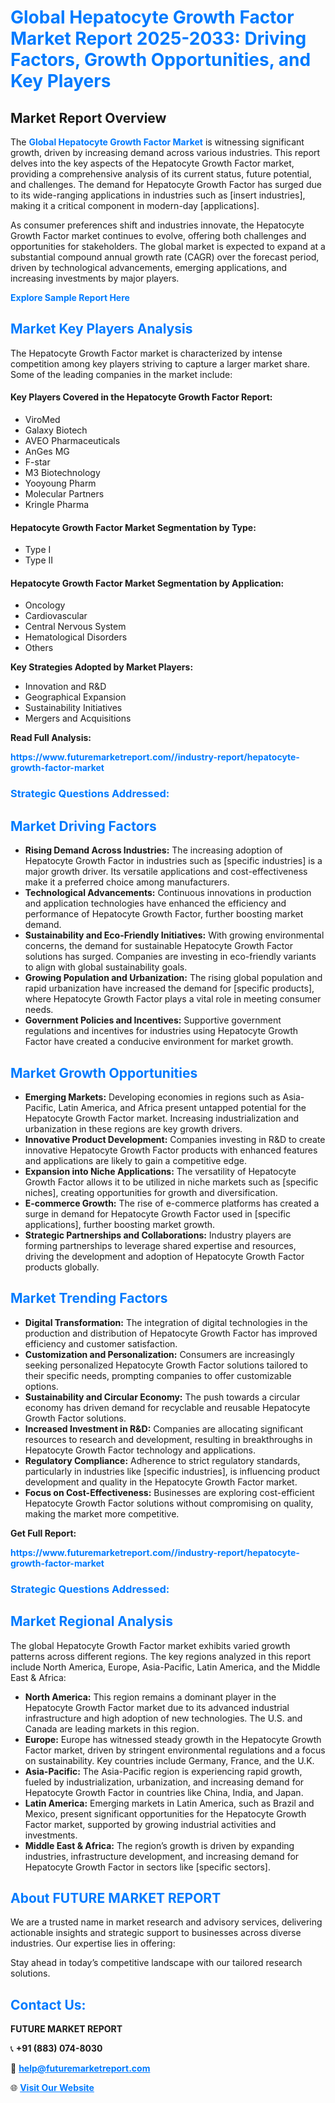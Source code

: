 <h1 style="color: #007BFF;">Global Hepatocyte Growth Factor Market Report 2025-2033: Driving Factors, Growth Opportunities, and Key Players</h1>

<section id="overview">
<h2>Market Report Overview</h2>
<p>The <a href="https://www.futuremarketreport.com//industry-report/hepatocyte-growth-factor-market" style="color: #007BFF; text-decoration: none;"><strong>Global Hepatocyte Growth Factor Market</strong></a> is witnessing significant growth, driven by increasing demand across various industries. This report delves into the key aspects of the Hepatocyte Growth Factor market, providing a comprehensive analysis of its current status, future potential, and challenges. The demand for Hepatocyte Growth Factor has surged due to its wide-ranging applications in industries such as [insert industries], making it a critical component in modern-day [applications].</p>
<p>As consumer preferences shift and industries innovate, the Hepatocyte Growth Factor market continues to evolve, offering both challenges and opportunities for stakeholders. The global market is expected to expand at a substantial compound annual growth rate (CAGR) over the forecast period, driven by technological advancements, emerging applications, and increasing investments by major players.</p>
</section>

<section id="overview">
<p><a href="https://www.futuremarketreport.com//request-sample/reportId=80215" style="color: #007BFF; text-decoration: none;"><strong>Explore Sample Report Here</strong></a></p>
</section>

<section id="key-players">
<h2 style="color: #007BFF;">Market Key Players Analysis</h2>
<p>The Hepatocyte Growth Factor market is characterized by intense competition among key players striving to capture a larger market share. Some of the leading companies in the market include:</p>
<h4>Key Players Covered in the Hepatocyte Growth Factor Report:</h4>
<ul><li>ViroMed</li><li>Galaxy Biotech</li><li>AVEO Pharmaceuticals</li><li>AnGes MG</li><li>F-star</li><li>M3 Biotechnology</li><li>Yooyoung Pharm</li><li>Molecular Partners</li><li>Kringle Pharma</li></ul>
<h4>Hepatocyte Growth Factor Market Segmentation by Type:</h4>
<ul><li>Type I</li><li>Type II</li></ul>

<h4>Hepatocyte Growth Factor Market Segmentation by Application:</h4>
<ul><li>Oncology</li><li>Cardiovascular</li><li>Central Nervous System</li><li>Hematological Disorders</li><li>Others</li></ul>
<p><strong>Key Strategies Adopted by Market Players:</strong></p>
<ul>
<li>Innovation and R&D</li>
<li>Geographical Expansion</li>
<li>Sustainability Initiatives</li>
<li>Mergers and Acquisitions</li>
</ul>
</section>

<section>
<p><strong>Read Full Analysis: </strong></p><a href="https://www.futuremarketreport.com//industry-report/hepatocyte-growth-factor-market" style="color: #007BFF; text-decoration: none;"><strong>https://www.futuremarketreport.com//industry-report/hepatocyte-growth-factor-market</strong></a>
<h3 style="color: #007BFF;">Strategic Questions Addressed:</h3>
</section>

<section id="driving-factors">
<h2 style="color: #007BFF;">Market Driving Factors</h2>
<ul>
<li><strong>Rising Demand Across Industries:</strong> The increasing adoption of Hepatocyte Growth Factor in industries such as [specific industries] is a major growth driver. Its versatile applications and cost-effectiveness make it a preferred choice among manufacturers.</li>
<li><strong>Technological Advancements:</strong> Continuous innovations in production and application technologies have enhanced the efficiency and performance of Hepatocyte Growth Factor, further boosting market demand.</li>
<li><strong>Sustainability and Eco-Friendly Initiatives:</strong> With growing environmental concerns, the demand for sustainable Hepatocyte Growth Factor solutions has surged. Companies are investing in eco-friendly variants to align with global sustainability goals.</li>
<li><strong>Growing Population and Urbanization:</strong> The rising global population and rapid urbanization have increased the demand for [specific products], where Hepatocyte Growth Factor plays a vital role in meeting consumer needs.</li>
<li><strong>Government Policies and Incentives:</strong> Supportive government regulations and incentives for industries using Hepatocyte Growth Factor have created a conducive environment for market growth.</li>
</ul>
</section>

<section id="growth-opportunities">
<h2 style="color: #007BFF;">Market Growth Opportunities</h2>
<ul>
<li><strong>Emerging Markets:</strong> Developing economies in regions such as Asia-Pacific, Latin America, and Africa present untapped potential for the Hepatocyte Growth Factor market. Increasing industrialization and urbanization in these regions are key growth drivers.</li>
<li><strong>Innovative Product Development:</strong> Companies investing in R&D to create innovative Hepatocyte Growth Factor products with enhanced features and applications are likely to gain a competitive edge.</li>
<li><strong>Expansion into Niche Applications:</strong> The versatility of Hepatocyte Growth Factor allows it to be utilized in niche markets such as [specific niches], creating opportunities for growth and diversification.</li>
<li><strong>E-commerce Growth:</strong> The rise of e-commerce platforms has created a surge in demand for Hepatocyte Growth Factor used in [specific applications], further boosting market growth.</li>
<li><strong>Strategic Partnerships and Collaborations:</strong> Industry players are forming partnerships to leverage shared expertise and resources, driving the development and adoption of Hepatocyte Growth Factor products globally.</li>
</ul>
</section>

<section id="trending-factors">
<h2 style="color: #007BFF;">Market Trending Factors</h2>
<ul>
<li><strong>Digital Transformation:</strong> The integration of digital technologies in the production and distribution of Hepatocyte Growth Factor has improved efficiency and customer satisfaction.</li>
<li><strong>Customization and Personalization:</strong> Consumers are increasingly seeking personalized Hepatocyte Growth Factor solutions tailored to their specific needs, prompting companies to offer customizable options.</li>
<li><strong>Sustainability and Circular Economy:</strong> The push towards a circular economy has driven demand for recyclable and reusable Hepatocyte Growth Factor solutions.</li>
<li><strong>Increased Investment in R&D:</strong> Companies are allocating significant resources to research and development, resulting in breakthroughs in Hepatocyte Growth Factor technology and applications.</li>
<li><strong>Regulatory Compliance:</strong> Adherence to strict regulatory standards, particularly in industries like [specific industries], is influencing product development and quality in the Hepatocyte Growth Factor market.</li>
<li><strong>Focus on Cost-Effectiveness:</strong> Businesses are exploring cost-efficient Hepatocyte Growth Factor solutions without compromising on quality, making the market more competitive.</li>
</ul>
</section>

<section>
<p><strong>Get Full Report: </strong></p><a href="https://www.futuremarketreport.com//industry-report/hepatocyte-growth-factor-market" style="color: #007BFF; text-decoration: none;"><strong>https://www.futuremarketreport.com//industry-report/hepatocyte-growth-factor-market</strong></a>
<h3 style="color: #007BFF;">Strategic Questions Addressed:</h3>
</section>


<section id="regional-analysis">
<h2 style="color: #007BFF;">Market Regional Analysis</h2>
<p>The global Hepatocyte Growth Factor market exhibits varied growth patterns across different regions. The key regions analyzed in this report include North America, Europe, Asia-Pacific, Latin America, and the Middle East & Africa:</p>
<ul>
<li><strong>North America:</strong> This region remains a dominant player in the Hepatocyte Growth Factor market due to its advanced industrial infrastructure and high adoption of new technologies. The U.S. and Canada are leading markets in this region.</li>
<li><strong>Europe:</strong> Europe has witnessed steady growth in the Hepatocyte Growth Factor market, driven by stringent environmental regulations and a focus on sustainability. Key countries include Germany, France, and the U.K.</li>
<li><strong>Asia-Pacific:</strong> The Asia-Pacific region is experiencing rapid growth, fueled by industrialization, urbanization, and increasing demand for Hepatocyte Growth Factor in countries like China, India, and Japan.</li>
<li><strong>Latin America:</strong> Emerging markets in Latin America, such as Brazil and Mexico, present significant opportunities for the Hepatocyte Growth Factor market, supported by growing industrial activities and investments.</li>
<li><strong>Middle East & Africa:</strong> The region’s growth is driven by expanding industries, infrastructure development, and increasing demand for Hepatocyte Growth Factor in sectors like [specific sectors].</li>
</ul>
</section>

<footer>
<h2 style="color: #007BFF;">About FUTURE MARKET REPORT</h2>
<p>We are a trusted name in market research and advisory services, delivering actionable insights and strategic support to businesses across diverse industries. Our expertise lies in offering:</p>

<p>Stay ahead in today’s competitive landscape with our tailored research solutions.</p>

<h2 style="color: #007BFF;">Contact Us:</h2>
<p><strong>FUTURE MARKET REPORT</strong></p>
<p>📞 <strong>+91 (883) 074-8030</strong></p>
<p>📧 <strong><a href="mailto:help@futuremarketreport.com" style="color: #007BFF;">help@futuremarketreport.com</a></strong></p>
<p>🌐 <strong><a href="https://www.futuremarketreport.com/" style="color: #007BFF;">Visit Our Website</a></strong></p>
</footer>